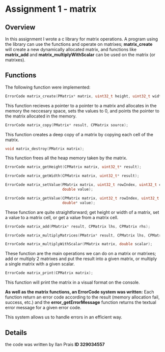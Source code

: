 # Assignment 1 - matrix
## Overview
In this assignment I wrote a c library for matrix operations.
A program using the library can use the functions and operate on matrixes;
**matrix_create** will create a new dynamically allocated matrix, and functions like
**matrix_add** and **matrix_multiplyWithScalar** can be used on the matrix (or matrixes).

## Functions
The following function were implemented:
```c
ErrorCode matrix_create(PMatrix* matrix, uint32_t height, uint32_t width);
```
This function recieves a pointer to a pointer to a matrix and allocates in the memory the neccesary
space, sets the values to 0, and points the pointer to the matrix allocated in the memory.
```c
ErrorCode matrix_copy(PMatrix* result, CPMatrix source);
```
This function creates a deep copy of a matrix by copying each cell of the matrix.
```c
void matrix_destroy(PMatrix matrix);
```
This function frees all the heap memory taken by the matrix.

```c
ErrorCode matrix_getHeight(CPMatrix matrix, uint32_t* result);

ErrorCode matrix_getWidth(CPMatrix matrix, uint32_t* result);

ErrorCode matrix_setValue(PMatrix matrix, uint32_t rowIndex, uint32_t colIndex,
                          double value);

ErrorCode matrix_getValue(CPMatrix matrix, uint32_t rowIndex, uint32_t colIndex,
                          double* value);
```
These function are quite straightforward; get height or width of a matrix, set a value to a matrix cell, or get a value from a matrix cell.

```c
ErrorCode matrix_add(PMatrix* result, CPMatrix lhs, CPMatrix rhs);

ErrorCode matrix_multiplyMatrices(PMatrix* result, CPMatrix lhs, CPMatrix rhs);

ErrorCode matrix_multiplyWithScalar(PMatrix matrix, double scalar);
```
These function are the main operations we can do on a matrix or matrixes; add or multiply 2 matrixes and put the result into a given matrix, 
or multiply a single matrix with a given scalar.

```c
ErrorCode matrix_print(CPMatrix matrix);

```
This function will print the matrix in a visual format on the console.

**As well as the matrix functions, an ErrorCode system was written:**
Each function return an error code according to the result
(memory allocation fail, success, etc.) and the **error_getErrorMessage** function returns the textual error message for a given error code.

This system allows us to handle errors in an efficient way.

## Details
the code was written by Ilan Prais
**ID 329034557**




































































































